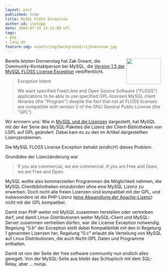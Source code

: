 ```yaml
---
layout: post
published: true
title: MySQL FLOSS Exception
author-id: isotopp
date: 2004-07-19 14:14:00 UTC
tags:
- php
- lang_de
feature-img: assets/img/background/rijksmuseum.jpg
---
```

<img width='110' height='83' border='0' hspace='5' align='right' src='/uploads/20040314_dolphin.serendipityThumb.jpg' alt='' /> Bereits letzten Donnerstag hat Zak Greant, die Community-Kontaktperson bei MySQL, die <a href="http://zak.greant.com:8888/licensing/getfile/licensing/FLOSS-exception.txt?v=1.5">Version 1.5 der MySQL FLOSS License Exception</a> veröffentlicht.<blockquote>Exception Intent

We want specified Free/Libre and Open Source Software ("FLOSS") applications to be able to use specified GPL-licensed MySQL client libraries (the "Program") despite the fact that not all FLOSS licenses are compatible with version 2 of the GNU General Public License (the "GPL").</blockquote> Wir erinnern uns: Wie in <a href="http://blog.koehntopp.de/archives/206_MySQL+und+die+Lizenzen.html">MySQL und die Lizenzen</a> dargestellt, hat MySQL mit der 4er Serie des MySQL-Paketes die Lizenz der Client-Bibliotheken von LGPL auf GPL geändert. Dabei kam es zu den im Artikel dargestellten Lizenzproblemen.

Die MySQL FLOSS License Exception behebt (endlich!) dieses Problem.
<br clear='all' />

Grundidee der Lizenzänderung war <blockquote>If you are commercial, we are commercial. If you are Free and Open, we are Free and Open.</blockquote> MySQL wollte also kommerziellen Programmen die Möglichkeit nehmen, die MySQL Clientbibliotheken einzubinden ohne eine MySQL Lizenz zu erwerben. Doch nicht alle freien Lizenzen sind kompatibel mit der GPL, und insbesondere ist die PHP-Lizenz (<a href="http://blog.koehntopp.de/archives/206_MySQL+und+die+Lizenzen.html#c211">eine Abwandlung der Apache-Lizenz</a>) nicht mit der GPL kompatibel.

Damit man PHP weiter mit MySQL zusammen herstellen oder vertreiben darf, und damit Linux-Distributionen weiter MySQL-Client und MySQL-Server zusammen vertreiben dürfen, war die License Exception notwendig. Regelung "0.b" der Exception stellt dabei Kompatibilität mit den in Regelung 1 genannten Lizenzen her, Regelung "0.c" erlaubt die Verteilung von MySQL auf Linux Distributionen, die auch Nicht-GPL Daten und Programme enthalten.

Damit ist von der Seite der free software community nun endlich alles geregelt. Von der MySQL-Seite aus bleibt das Schluploch mit dem SQL-Relay, aber ... nunja.
